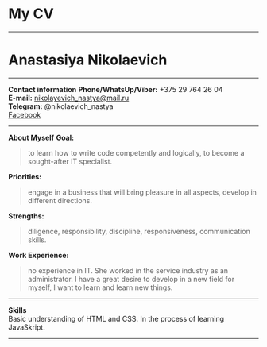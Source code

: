# My CV # 
---
# Anastasiya Nikolaevich #
---
**Contact information**
**Phone/WhatsUp/Viber:** +375 29 764 26 04  
**E-mail:** nikolayevich_nastya@mail.ru  
**Telegram:** @nikolaevich_nastya  
[Facebook](https://www.facebook.com/nikolaevichaa)  

---
**About Myself**
**Goal:** 
>to learn how to write code competently and logically, to become a sought-after IT specialist.  
>
**Priorities:** 
>engage in a business that will bring pleasure in all aspects, develop in different directions.  
>
**Strengths:** 
>diligence, responsibility, discipline, responsiveness, communication skills.  
>
**Work Experience:** 
>no experience in IT. She worked in the service industry as an administrator. I have a great desire to develop in a new field for myself, I want to learn and learn new things.

---
**Skills**  
Basic understanding of HTML and CSS. In the process of learning JavaSkript.  

---

